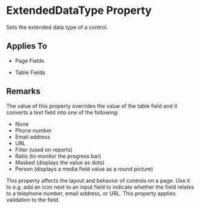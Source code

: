 <properties
                pageTitle="ExtendedDataType Property | Dynamics NAV"
                description="Partial migration of topic for the ExtendedDataType property."
                services=""
                documentationCenter=""
                authors="edupont04"/>
<tags
    ms.prod="dynamics-nav-2017"
    ms.topic="article"
    ms.devlang="na"
    ms.tgt_pltfrm="na"
    ms.workload="na"
    ms.date="08/11/2016"
    ms.author="edupont04" />

# ExtendedDataType Property
Sets the extended data type of a control.  

## Applies To  

-   Page Fields  

-   Table Fields  

## Remarks  
 The value of this property overrides the value of the table field and it converts a text field into one of the following:  

-   None  
-   Phone number  
-   Email address  
-   URL  
-   Filter \(used on reports\)  
-   Ratio \(to monitor the progress bar\)
-   Masked \(displays the value as dots\)
-   Person \(displays a media field value as a round picture\) 

 This property affects the layout and behavior of controls on a page. Use it to e.g. add an icon next to an input field to indicate whether the field relates to a telephone number, email address, or URL. This property applies validation to the field.  

<!-- ## See Also  
 [Properties](Properties.md)-->
